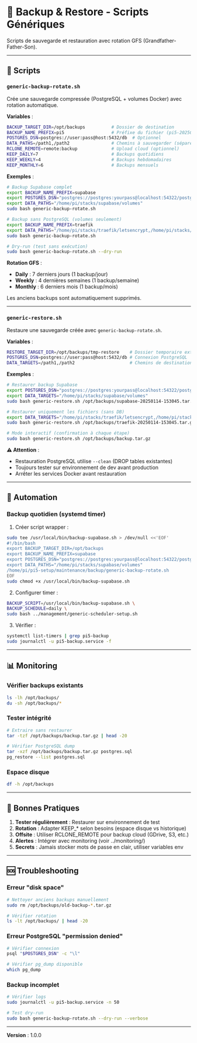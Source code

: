 # 🔄 Backup & Restore - Scripts Génériques

Scripts de sauvegarde et restauration avec rotation GFS (Grandfather-Father-Son).

---

## 📜 Scripts

### `generic-backup-rotate.sh`

Crée une sauvegarde compressée (PostgreSQL + volumes Docker) avec rotation automatique.

**Variables** :
```bash
BACKUP_TARGET_DIR=/opt/backups          # Dossier de destination
BACKUP_NAME_PREFIX=pi5                  # Préfixe du fichier (pi5-20250114-153045.tar.gz)
POSTGRES_DSN=postgres://user:pass@host:5432/db  # Optionnel
DATA_PATHS=/path1,/path2                # Chemins à sauvegarder (séparés par ,)
RCLONE_REMOTE=remote:backup             # Upload cloud (optionnel)
KEEP_DAILY=7                            # Backups quotidiens
KEEP_WEEKLY=4                           # Backups hebdomadaires
KEEP_MONTHLY=6                          # Backups mensuels
```

**Exemples** :

```bash
# Backup Supabase complet
export BACKUP_NAME_PREFIX=supabase
export POSTGRES_DSN="postgres://postgres:yourpass@localhost:54322/postgres"
export DATA_PATHS="/home/pi/stacks/supabase/volumes"
sudo bash generic-backup-rotate.sh

# Backup sans PostgreSQL (volumes seulement)
export BACKUP_NAME_PREFIX=traefik
export DATA_PATHS="/home/pi/stacks/traefik/letsencrypt,/home/pi/stacks/traefik/logs"
sudo bash generic-backup-rotate.sh

# Dry-run (test sans exécution)
sudo bash generic-backup-rotate.sh --dry-run
```

**Rotation GFS** :
- **Daily** : 7 derniers jours (1 backup/jour)
- **Weekly** : 4 dernières semaines (1 backup/semaine)
- **Monthly** : 6 derniers mois (1 backup/mois)

Les anciens backups sont automatiquement supprimés.

---

### `generic-restore.sh`

Restaure une sauvegarde créée avec `generic-backup-rotate.sh`.

**Variables** :
```bash
RESTORE_TARGET_DIR=/opt/backups/tmp-restore    # Dossier temporaire extraction
POSTGRES_DSN=postgres://user:pass@host:5432/db # Connexion PostgreSQL
DATA_TARGETS=/path1,/path2                     # Chemins de destination
```

**Exemples** :

```bash
# Restaurer backup Supabase
export POSTGRES_DSN="postgres://postgres:yourpass@localhost:54322/postgres"
export DATA_TARGETS="/home/pi/stacks/supabase/volumes"
sudo bash generic-restore.sh /opt/backups/supabase-20250114-153045.tar.gz

# Restaurer uniquement les fichiers (sans DB)
export DATA_TARGETS="/home/pi/stacks/traefik/letsencrypt,/home/pi/stacks/traefik/logs"
sudo bash generic-restore.sh /opt/backups/traefik-20250114-153045.tar.gz

# Mode interactif (confirmation à chaque étape)
sudo bash generic-restore.sh /opt/backups/backup.tar.gz
```

**⚠️ Attention** :
- Restauration PostgreSQL utilise `--clean` (DROP tables existantes)
- Toujours tester sur environnement de dev avant production
- Arrêter les services Docker avant restauration

---

## 🔗 Automation

### Backup quotidien (systemd timer)

1. Créer script wrapper :
```bash
sudo tee /usr/local/bin/backup-supabase.sh > /dev/null <<'EOF'
#!/bin/bash
export BACKUP_TARGET_DIR=/opt/backups
export BACKUP_NAME_PREFIX=supabase
export POSTGRES_DSN="postgres://postgres:yourpass@localhost:54322/postgres"
export DATA_PATHS="/home/pi/stacks/supabase/volumes"
/home/pi/pi5-setup/maintenance/backup/generic-backup-rotate.sh
EOF
sudo chmod +x /usr/local/bin/backup-supabase.sh
```

2. Configurer timer :
```bash
BACKUP_SCRIPT=/usr/local/bin/backup-supabase.sh \
BACKUP_SCHEDULE=daily \
sudo bash ../management/generic-scheduler-setup.sh
```

3. Vérifier :
```bash
systemctl list-timers | grep pi5-backup
sudo journalctl -u pi5-backup.service -f
```

---

## 📊 Monitoring

### Vérifier backups existants

```bash
ls -lh /opt/backups/
du -sh /opt/backups/*
```

### Tester intégrité

```bash
# Extraire sans restaurer
tar -tzf /opt/backups/backup.tar.gz | head -20

# Vérifier PostgreSQL dump
tar -xzf /opt/backups/backup.tar.gz postgres.sql
pg_restore --list postgres.sql
```

### Espace disque

```bash
df -h /opt/backups
```

---

## 🔐 Bonnes Pratiques

1. **Tester régulièrement** : Restaurer sur environnement de test
2. **Rotation** : Adapter KEEP_* selon besoins (espace disque vs historique)
3. **Offsite** : Utiliser RCLONE_REMOTE pour backup cloud (GDrive, S3, etc.)
4. **Alertes** : Intégrer avec monitoring (voir ../monitoring/)
5. **Secrets** : Jamais stocker mots de passe en clair, utiliser variables env

---

## 🆘 Troubleshooting

### Erreur "disk space"
```bash
# Nettoyer anciens backups manuellement
sudo rm /opt/backups/old-backup-*.tar.gz

# Vérifier rotation
ls -lt /opt/backups/ | head -20
```

### Erreur PostgreSQL "permission denied"
```bash
# Vérifier connexion
psql "$POSTGRES_DSN" -c "\l"

# Vérifier pg_dump disponible
which pg_dump
```

### Backup incomplet
```bash
# Vérifier logs
sudo journalctl -u pi5-backup.service -n 50

# Test dry-run
sudo bash generic-backup-rotate.sh --dry-run --verbose
```

---

**Version** : 1.0.0
